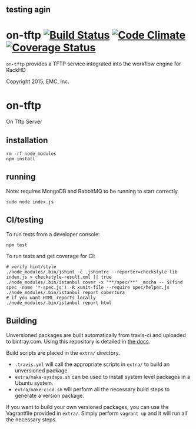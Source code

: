 ## testing agin
# on-tftp [![Build Status](https://travis-ci.org/RackHD/on-tftp.svg?branch=master)](https://travis-ci.org/RackHD/on-tftp) [![Code Climate](https://codeclimate.com/github/RackHD/on-tftp/badges/gpa.svg)](https://codeclimate.com/github/RackHD/on-tftp) [![Coverage Status](https://coveralls.io/repos/RackHD/on-tftp/badge.svg?branch=master&service=github)](https://coveralls.io/github/RackHD/on-tftp?branch=master)


`on-tftp` provides a TFTP service integrated into the workflow engine for RackHD

Copyright 2015, EMC, Inc.

on-tftp
=======

On Tftp Server

## installation

    rm -rf node_modules
    npm install

## running

Note: requires MongoDB and RabbitMQ to be running to start correctly.

    sudo node index.js

## CI/testing

To run tests from a developer console:

    npm test

To run tests and get coverage for CI:

    # verify hint/style
    ./node_modules/.bin/jshint -c .jshintrc --reporter=checkstyle lib index.js > checkstyle-result.xml || true
    ./node_modules/.bin/istanbul cover -x "**/spec/**" _mocha -- $(find spec -name '*-spec.js') -R xunit-file --require spec/helper.js
    ./node_modules/.bin/istanbul report cobertura
    # if you want HTML reports locally
    ./node_modules/.bin/istanbul report html

## Building

Unversioned packages are built automatically from travis-ci and uploaded to bintray.com. Using
this repository is detailed in [the docs](http://rackhd.readthedocs.org/en/latest/rackhd/ubuntu_package_installation.html).

Build scripts are placed in the `extra/` directory.

  * `.travis.yml` will call the appropriate scripts in `extra/` to build an unversioned package.
  * `extra/make-sysdeps.sh` can be used to install system level packages in a Ubuntu system.
  * `extra/make-cicd.sh` will perform all the necessary build steps to generate a version package.

If you want to build your own versioned packages, you can use the Vagrantfile provided in `extra/`.  Simply perform `vagrant up` and it will run all the necessary steps.

